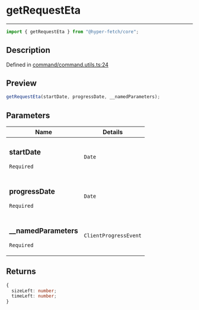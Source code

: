# getRequestEta

<div class="api-docs__separator">

---

</div><div class="api-docs__import">

```ts
import { getRequestEta } from "@hyper-fetch/core";
```

</div><div class="api-docs__section">

## Description

</div><div class="api-docs__description"><span class="api-docs__do-not-parse">

</span></div><p class="api-docs__definition">

Defined in
[command/command.utils.ts:24](https://github.com/BetterTyped/hyper-fetch/blob/3fe127e9/packages/core/src/command/command.utils.ts#L24)

</p><div class="api-docs__section">

## Preview

</div><div class="api-docs__preview fn">

```ts
getRequestEta(startDate, progressDate, __namedParameters);
```

</div><div class="api-docs__section">

## Parameters

</div>
<div class="api-docs__parameters">
<table>
<thead><tr><th>Name</th><th>Details</th></tr></thead>
<tbody><tr param-data="startDate"><td class="api-docs__param-name required">

### startDate

`Required`

</td><td class="api-docs__param-type">

`Date`

</td></tr><tr param-data="progressDate"><td class="api-docs__param-name required">

### progressDate

`Required`

</td><td class="api-docs__param-type">

`Date`

</td></tr><tr param-data="__namedParameters"><td class="api-docs__param-name required">

### \_\_namedParameters

`Required`

</td><td class="api-docs__param-type">

`ClientProgressEvent`

</td></tr></tbody></table></div><div class="api-docs__section">

## Returns

</div><div class="api-docs__returns">

```ts
{
  sizeLeft: number;
  timeLeft: number;
}
```

</div>
